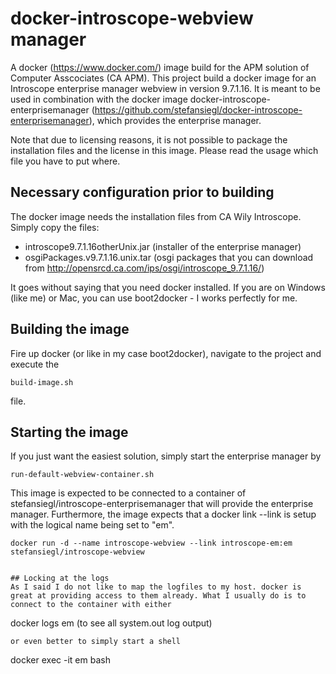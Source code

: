# docker-introscope-webview manager
A docker (https://www.docker.com/) image build for the APM solution of Computer Asscociates (CA APM). This project build a docker image for an Introscope enterprise manager webview in version 9.7.1.16. It is meant to be used in combination with the docker image docker-introscope-enterprisemanager (https://github.com/stefansiegl/docker-introscope-enterprisemanager), which provides the enterprise manager.

Note that due to licensing reasons, it is not possible to package the installation files and the license in this image. Please read the usage which file you have to put where.

## Necessary configuration prior to building
The docker image needs the installation files from CA Wily Introscope. Simply copy the files:
- introscope9.7.1.16otherUnix.jar (installer of the enterprise manager)
- osgiPackages.v9.7.1.16.unix.tar (osgi packages that you can download from http://opensrcd.ca.com/ips/osgi/introscope_9.7.1.16/)

It goes without saying that you need docker installed. If you are on Windows (like me) or Mac, you can use boot2docker - I works perfectly for me.

## Building the image
Fire up docker (or like in my case boot2docker), navigate to the project and execute the
```
build-image.sh
```
file.

## Starting the image
If you just want the easiest solution, simply start the enterprise manager by
```
run-default-webview-container.sh
```
This image is expected to be connected to a container of stefansiegl/introscope-enterprisemanager that will provide the enterprise manager. Furthermore, the image expects that a docker link --link is setup with the logical name being set to "em".
```
docker run -d --name introscope-webview --link introscope-em:em stefansiegl/introscope-webview


## Locking at the logs
As I said I do not like to map the logfiles to my host. docker is great at providing access to them already. What I usually do is to connect to the container with either
```
docker logs em (to see all system.out log output)
```
or even better to simply start a shell
```
docker exec -it em bash
```

